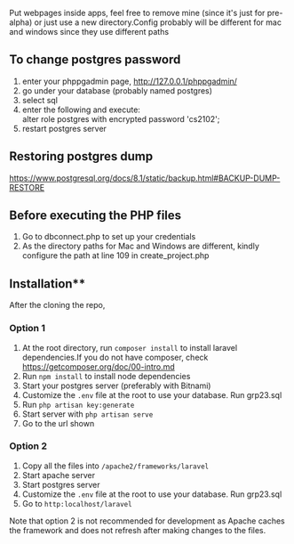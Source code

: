 Put webpages inside apps, feel free to remove mine (since it's just for pre-alpha) or just use a new directory.Config probably will be different for mac and windows since they use different paths

To change postgres password
---------------------------
1) enter your phppgadmin page, http://127.0.0.1/phppgadmin/  
2) go under your database (probably named postgres)  
3) select sql  
4) enter the following and execute:  
alter role postgres with encrypted password 'cs2102';  
5) restart postgres server  

Restoring postgres dump  
-----------------------  
https://www.postgresql.org/docs/8.1/static/backup.html#BACKUP-DUMP-RESTORE  


Before executing the PHP files
---------------------------
1) Go to dbconnect.php to set up your credentials<br>
2) As the directory paths for Mac and Windows are different, kindly configure the path at line 109 in create_project.php

## Installation**

After the cloning the repo,

### Option 1
1. At the root directory, run `composer install` to install laravel dependencies.If you do not have composer, check https://getcomposer.org/doc/00-intro.md
2. Run `npm install` to install node dependencies
3. Start your postgres server (preferably with Bitnami)
4. Customize the `.env` file at the root to use your database. Run grp23.sql
5. Run `php artisan key:generate`
6. Start server with `php artisan serve`
7. Go to the url shown

### Option 2
1. Copy all the files into `/apache2/frameworks/laravel`
2. Start apache server
3. Start postgres server
4. Customize the `.env` file at the root to use your database. Run grp23.sql
3. Go to `http:localhost/laravel`

Note that option 2 is not recommended for development as Apache caches the framework and does not refresh after making changes to the files.

